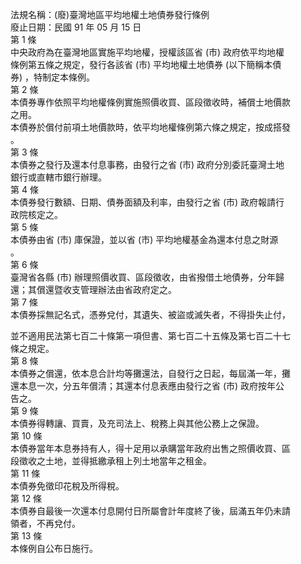 法規名稱：(廢)臺灣地區平均地權土地債券發行條例  
廢止日期：民國 91 年 05 月 15 日  
第 1 條  
中央政府為在臺灣地區實施平均地權，授權該區省 (市) 政府依平均地權  
條例第五條之規定，發行各該省 (市) 平均地權土地債券 (以下簡稱本債  
券) ，特制定本條例。  
第 2 條  
本債券專作依照平均地權條例實施照價收買、區段徵收時，補償士地價款  
之用。  
本債券於償付前項土地價款時，依平均地權條例第六條之規定，按成搭發  
。  
第 3 條  
本債券之發行及還本付息事務，由發行之省 (市) 政府分別委託臺灣土地  
銀行或直轄市銀行辦理。  
第 4 條  
本債券發行數額、日期、債券面額及利率，由發行之省 (市) 政府報請行  
政院核定之。  
第 5 條  
本債券由省 (市) 庫保證，並以省 (市) 平均地權基金為還本付息之財源  
。  
第 6 條  
臺灣省各縣 (市) 辦理照價收買、區段徵收，由省撥借土地債券，分年歸  
還；其償還暨收支管理辦法由省政府定之。  
第 7 條  
本債券採無記名式，憑券兌付，其遺失、被盜或滅失者，不得掛失止付，  


並不適用民法第七百二十條第一項但書、第七百二十五條及第七百二十七  
條之規定。  
第 8 條  
本債券之償還，依本息合計均等攤還法，自發行之日起，每屆滿一年，攤  
還本息一次，分五年償清；其還本付息表應由發行之省 (市) 政府按年公  
告之。  
第 9 條  
本債券得轉讓、買賣，及充司法上、稅務上與其他公務上之保證。  
第 10 條  
本債券當年本息券持有人，得十足用以承購當年政府出售之照價收買、區  
段徵收之土地，並得抵繳承租上列土地當年之租金。  
第 11 條  
本債券免徵印花稅及所得稅。  
第 12 條  
本債券自最後一次還本付息開付日所屬會計年度終了後，屆滿五年仍未請  
領者，不再兌付。  
第 13 條  
本條例自公布日施行。  


